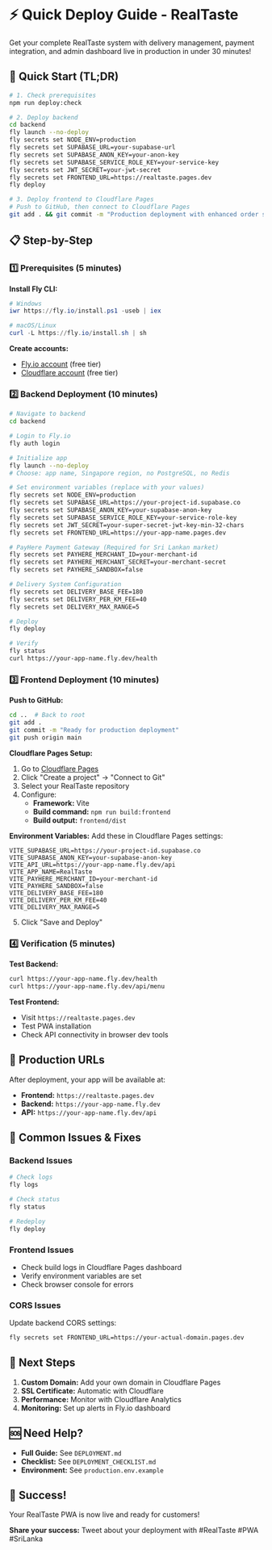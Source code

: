 # ⚡ Quick Deploy Guide - RealTaste

Get your complete RealTaste system with delivery management, payment integration, and admin dashboard live in production in under 30 minutes!

## 🚀 Quick Start (TL;DR)

```bash
# 1. Check prerequisites
npm run deploy:check

# 2. Deploy backend
cd backend
fly launch --no-deploy
fly secrets set NODE_ENV=production
fly secrets set SUPABASE_URL=your-supabase-url
fly secrets set SUPABASE_ANON_KEY=your-anon-key
fly secrets set SUPABASE_SERVICE_ROLE_KEY=your-service-key
fly secrets set JWT_SECRET=your-jwt-secret
fly secrets set FRONTEND_URL=https://realtaste.pages.dev
fly deploy

# 3. Deploy frontend to Cloudflare Pages
# Push to GitHub, then connect to Cloudflare Pages
git add . && git commit -m "Production deployment with enhanced order status workflow" && git push
```

## 📋 Step-by-Step

### 1️⃣ Prerequisites (5 minutes)

**Install Fly CLI:**
```powershell
# Windows
iwr https://fly.io/install.ps1 -useb | iex

# macOS/Linux
curl -L https://fly.io/install.sh | sh
```

**Create accounts:**
- [Fly.io account](https://fly.io/app/sign-up) (free tier)
- [Cloudflare account](https://dash.cloudflare.com/sign-up) (free tier)

### 2️⃣ Backend Deployment (10 minutes)

```bash
# Navigate to backend
cd backend

# Login to Fly.io
fly auth login

# Initialize app
fly launch --no-deploy
# Choose: app name, Singapore region, no PostgreSQL, no Redis

# Set environment variables (replace with your values)
fly secrets set NODE_ENV=production
fly secrets set SUPABASE_URL=https://your-project-id.supabase.co
fly secrets set SUPABASE_ANON_KEY=your-supabase-anon-key
fly secrets set SUPABASE_SERVICE_ROLE_KEY=your-service-role-key
fly secrets set JWT_SECRET=your-super-secret-jwt-key-min-32-chars
fly secrets set FRONTEND_URL=https://your-app-name.pages.dev

# PayHere Payment Gateway (Required for Sri Lankan market)
fly secrets set PAYHERE_MERCHANT_ID=your-merchant-id
fly secrets set PAYHERE_MERCHANT_SECRET=your-merchant-secret
fly secrets set PAYHERE_SANDBOX=false

# Delivery System Configuration
fly secrets set DELIVERY_BASE_FEE=180
fly secrets set DELIVERY_PER_KM_FEE=40
fly secrets set DELIVERY_MAX_RANGE=5

# Deploy
fly deploy

# Verify
fly status
curl https://your-app-name.fly.dev/health
```

### 3️⃣ Frontend Deployment (10 minutes)

**Push to GitHub:**
```bash
cd ..  # Back to root
git add .
git commit -m "Ready for production deployment"
git push origin main
```

**Cloudflare Pages Setup:**
1. Go to [Cloudflare Pages](https://dash.cloudflare.com/pages)
2. Click "Create a project" → "Connect to Git"
3. Select your RealTaste repository
4. Configure:
   - **Framework:** Vite
   - **Build command:** `npm run build:frontend`
   - **Build output:** `frontend/dist`

**Environment Variables:**
Add these in Cloudflare Pages settings:
```
VITE_SUPABASE_URL=https://your-project-id.supabase.co
VITE_SUPABASE_ANON_KEY=your-supabase-anon-key
VITE_API_URL=https://your-app-name.fly.dev/api
VITE_APP_NAME=RealTaste
VITE_PAYHERE_MERCHANT_ID=your-merchant-id
VITE_PAYHERE_SANDBOX=false
VITE_DELIVERY_BASE_FEE=180
VITE_DELIVERY_PER_KM_FEE=40
VITE_DELIVERY_MAX_RANGE=5
```

5. Click "Save and Deploy"

### 4️⃣ Verification (5 minutes)

**Test Backend:**
```bash
curl https://your-app-name.fly.dev/health
curl https://your-app-name.fly.dev/api/menu
```

**Test Frontend:**
- Visit `https://realtaste.pages.dev`
- Test PWA installation
- Check API connectivity in browser dev tools

## 🎯 Production URLs

After deployment, your app will be available at:

- **Frontend:** `https://realtaste.pages.dev`
- **Backend:** `https://your-app-name.fly.dev`
- **API:** `https://your-app-name.fly.dev/api`

## 🔧 Common Issues & Fixes

### Backend Issues
```bash
# Check logs
fly logs

# Check status
fly status

# Redeploy
fly deploy
```

### Frontend Issues
- Check build logs in Cloudflare Pages dashboard
- Verify environment variables are set
- Check browser console for errors

### CORS Issues
Update backend CORS settings:
```bash
fly secrets set FRONTEND_URL=https://your-actual-domain.pages.dev
```

## 📱 Next Steps

1. **Custom Domain:** Add your own domain in Cloudflare Pages
2. **SSL Certificate:** Automatic with Cloudflare
3. **Performance:** Monitor with Cloudflare Analytics
4. **Monitoring:** Set up alerts in Fly.io dashboard

## 🆘 Need Help?

- **Full Guide:** See `DEPLOYMENT.md`
- **Checklist:** See `DEPLOYMENT_CHECKLIST.md`
- **Environment:** See `production.env.example`

## 🎉 Success!

Your RealTaste PWA is now live and ready for customers! 

**Share your success:** Tweet about your deployment with #RealTaste #PWA #SriLanka

